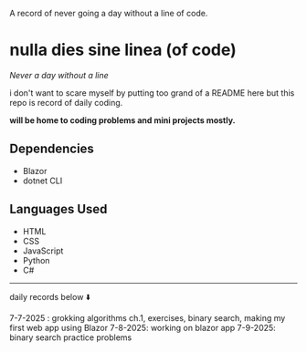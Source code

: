 A record of never going a day without a line of code. 

# nulla dies sine linea (of code)
*Never a day without a line*

i don't want to scare myself by putting too grand of a README here but this repo is record of daily coding.

**will be home to coding problems and mini projects mostly.**

## Dependencies
- Blazor
- dotnet CLI
## Languages Used
- HTML
- CSS
- JavaScript
- Python
- C#

-----------------------------
daily records below ⬇️

7-7-2025 : grokking algorithms ch.1, exercises, binary search, making my first web app using Blazor
7-8-2025: working on blazor app
7-9-2025: binary search practice problems
